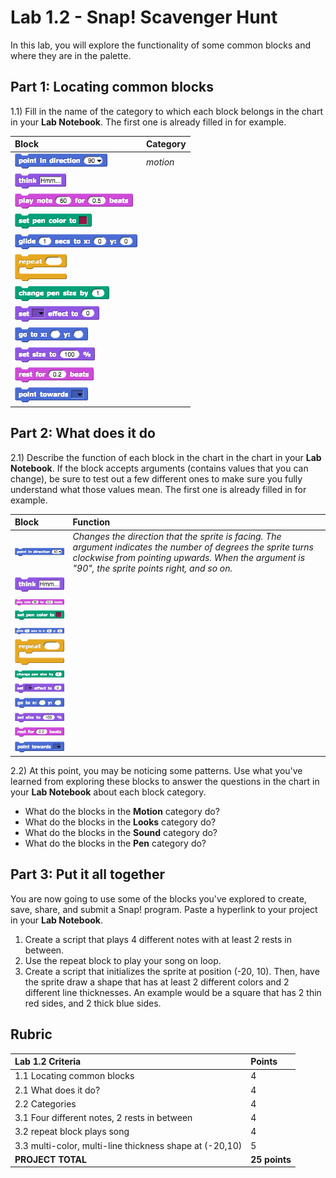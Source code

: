 # Lab 1.2 - Snap! Scavenger Hunt

In this lab, you will explore the functionality of some common blocks and where they are in the palette.

## Part 1: Locating common blocks

1.1\) Fill in the name of the category to which each block belongs in the chart in your **Lab Notebook**. The first one is already filled in for example.

| Block | Category |
| :--- | :--- |
| [![point in direction](https://github.com/TEALSK12/introduction-to-computer-science/raw/master/images/point_in_direction.png)](https://github.com/TEALSK12/introduction-to-computer-science/blob/master/images/point_in_direction.png) | _motion_ |
| [![think](https://github.com/TEALSK12/introduction-to-computer-science/raw/master/images/think.png)](https://github.com/TEALSK12/introduction-to-computer-science/blob/master/images/think.png) |  |
| [![play notes](https://github.com/TEALSK12/introduction-to-computer-science/raw/master/images/play_notes.png)](https://github.com/TEALSK12/introduction-to-computer-science/blob/master/images/play_notes.png) |  |
| [![set pen color](https://github.com/TEALSK12/introduction-to-computer-science/raw/master/images/set_pen_color.png)](https://github.com/TEALSK12/introduction-to-computer-science/blob/master/images/set_pen_color.png) |  |
| [![glide](https://github.com/TEALSK12/introduction-to-computer-science/raw/master/images/glide.png)](https://github.com/TEALSK12/introduction-to-computer-science/blob/master/images/glide.png) |  |
| [![repeat](https://github.com/TEALSK12/introduction-to-computer-science/raw/master/images/repeat.png)](https://github.com/TEALSK12/introduction-to-computer-science/blob/master/images/repeat.png) |  |
| [![change pen size](https://github.com/TEALSK12/introduction-to-computer-science/raw/master/images/change_pen_size.png)](https://github.com/TEALSK12/introduction-to-computer-science/blob/master/images/change_pen_size.png) |  |
| [![set effect](https://github.com/TEALSK12/introduction-to-computer-science/raw/master/images/set_effect.png)](https://github.com/TEALSK12/introduction-to-computer-science/blob/master/images/set_effect.png) |  |
| [![go to x-y](https://github.com/TEALSK12/introduction-to-computer-science/raw/master/images/go_to_x_y.png)](https://github.com/TEALSK12/introduction-to-computer-science/blob/master/images/go_to_x_y.png) |  |
| [![set size](https://github.com/TEALSK12/introduction-to-computer-science/raw/master/images/set_size.png)](https://github.com/TEALSK12/introduction-to-computer-science/blob/master/images/set_size.png) |  |
| [![rest for beats](https://github.com/TEALSK12/introduction-to-computer-science/raw/master/images/rest_for_beats.png)](https://github.com/TEALSK12/introduction-to-computer-science/blob/master/images/rest_for_beats.png) |  |
| [![point towards](https://github.com/TEALSK12/introduction-to-computer-science/raw/master/images/point_towards.png)](https://github.com/TEALSK12/introduction-to-computer-science/blob/master/images/point_towards.png) |  |

## Part 2: What does it do

2.1\) Describe the function of each block in the chart in the chart in your **Lab Notebook**. If the block accepts arguments \(contains values that you can change\), be sure to test out a few different ones to make sure you fully understand what those values mean. The first one is already filled in for example.

| Block | Function |
| :--- | :--- |
| [![point in direction](https://github.com/TEALSK12/introduction-to-computer-science/raw/master/images/point_in_direction.png)](https://github.com/TEALSK12/introduction-to-computer-science/blob/master/images/point_in_direction.png) | _Changes the direction that the sprite is facing. The argument indicates the number of degrees the sprite turns clockwise from pointing upwards. When the argument is "90", the sprite points right, and so on._ |
| [![think](https://github.com/TEALSK12/introduction-to-computer-science/raw/master/images/think.png)](https://github.com/TEALSK12/introduction-to-computer-science/blob/master/images/think.png) |  |
| [![play notes](https://github.com/TEALSK12/introduction-to-computer-science/raw/master/images/play_notes.png)](https://github.com/TEALSK12/introduction-to-computer-science/blob/master/images/play_notes.png) |  |
| [![set pen color](https://github.com/TEALSK12/introduction-to-computer-science/raw/master/images/set_pen_color.png)](https://github.com/TEALSK12/introduction-to-computer-science/blob/master/images/set_pen_color.png) |  |
| [![glide](https://github.com/TEALSK12/introduction-to-computer-science/raw/master/images/glide.png)](https://github.com/TEALSK12/introduction-to-computer-science/blob/master/images/glide.png) |  |
| [![repeat](https://github.com/TEALSK12/introduction-to-computer-science/raw/master/images/repeat.png)](https://github.com/TEALSK12/introduction-to-computer-science/blob/master/images/repeat.png) |  |
| [![change pen size](https://github.com/TEALSK12/introduction-to-computer-science/raw/master/images/change_pen_size.png)](https://github.com/TEALSK12/introduction-to-computer-science/blob/master/images/change_pen_size.png) |  |
| [![set effect](https://github.com/TEALSK12/introduction-to-computer-science/raw/master/images/set_effect.png)](https://github.com/TEALSK12/introduction-to-computer-science/blob/master/images/set_effect.png) |  |
| [![go to x-y](https://github.com/TEALSK12/introduction-to-computer-science/raw/master/images/go_to_x_y.png)](https://github.com/TEALSK12/introduction-to-computer-science/blob/master/images/go_to_x_y.png) |  |
| [![set size](https://github.com/TEALSK12/introduction-to-computer-science/raw/master/images/set_size.png)](https://github.com/TEALSK12/introduction-to-computer-science/blob/master/images/set_size.png) |  |
| [![rest for beats](https://github.com/TEALSK12/introduction-to-computer-science/raw/master/images/rest_for_beats.png)](https://github.com/TEALSK12/introduction-to-computer-science/blob/master/images/rest_for_beats.png) |  |
| [![point towards](https://github.com/TEALSK12/introduction-to-computer-science/raw/master/images/point_towards.png)](https://github.com/TEALSK12/introduction-to-computer-science/blob/master/images/point_towards.png) |  |

2.2\) At this point, you may be noticing some patterns. Use what you've learned from exploring these blocks to answer the questions in the chart in your **Lab Notebook** about each block category.

* What do the blocks in the **Motion** category do?
* What do the blocks in the **Looks** category do?
* What do the blocks in the **Sound** category do?
* What do the blocks in the **Pen** category do?

## Part 3: Put it all together

You are now going to use some of the blocks you've explored to create, save, share, and submit a Snap! program. Paste a hyperlink to your project in your **Lab Notebook**.

1. Create a script that plays 4 different notes with at least 2 rests in between.
2. Use the repeat block to play your song on loop.
3. Create a script that initializes the sprite at position \(-20, 10\). Then, have the sprite draw a shape that has at least 2 different colors and 2 different line thicknesses. An example would be a square that has 2 thin red sides, and 2 thick blue sides.

## Rubric

| **Lab 1.2 Criteria** | Points |
| :--- | :--- |
| 1.1 Locating common blocks | 4 |
| 2.1 What does it do? | 4 |
| 2.2 Categories | 4 |
| 3.1 Four different notes, 2 rests in between | 4 |
| 3.2 repeat block plays song | 4 |
| 3.3 multi-color, multi-line thickness shape at \(-20,10\) | 5 |
| **PROJECT TOTAL** | **25 points** |

